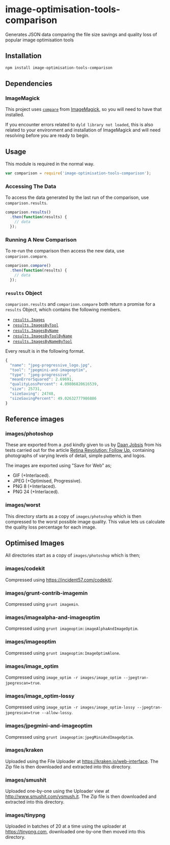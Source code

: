 # image-optimisation-tools-comparison

Generates JSON data comparing the file size savings and quality loss of popular image optimisation
tools

## Installation

```bash
npm install image-optimisation-tools-comparison
```

## Dependencies

### ImageMagick

This project uses [`compare`](http://www.imagemagick.org/script/compare.php) from
[ImageMagick](http://www.imagemagick.org/), so you will need to have that installed.

If you encounter errors related to `dyld library not loaded`, this is also related to your
environment and installation of ImageMagick and will need resolving before you are ready to begin.

## Usage

This module is required in the normal way.

```javascript
var comparison = require('image-optimisation-tools-comparison');
```

### Accessing The Data

To access the data generated by the last run of the comparison, use `comparison.results`.

```javascript
comparison.results()
  .then(function(results) {
    // data
  });
```

### Running A New Comparison

To re-run the comparison then access the new data, use `comparison.compare`.

```javascript
comparison.compare()
  .then(function(results) {
    // data
  });
```

### `results` Object

`comparison.results` and `comparison.compare` both return a promise for a `results` Object, which
contains the following members.

+ [`results.Images`](https://github.com/JamieMason/image-optimisation-tools-comparison/blob/master/data/raw/Images.json)
+ [`results.ImagesByTool`](https://github.com/JamieMason/image-optimisation-tools-comparison/blob/master/data/raw/ImagesByTool.json)
+ [`results.ImagesByName`](https://github.com/JamieMason/image-optimisation-tools-comparison/blob/master/data/raw/ImagesByName.json)
+ [`results.ImagesByToolByName`](https://github.com/JamieMason/image-optimisation-tools-comparison/blob/master/data/raw/ImagesByToolByName.json)
+ [`results.ImagesByNameByTool`](https://github.com/JamieMason/image-optimisation-tools-comparison/blob/master/data/raw/ImagesByNameByTool.json)

Every result is in the following format.

```javascript
{
  "name": "jpeg-progressive_logo.jpg",
  "tool": "jpegmini-and-imageoptim",
  "type": "jpeg-progressive",
  "meanErrorSquared": 2.69691,
  "qualityLossPercent": 4.09806820616539,
  "size": 25731,
  "sizeSaving": 24748,
  "sizeSavingPercent": 49.02632777986886
}
```

## Reference images

### images/photoshop

These are exported from a .psd kindly given to us by
[Daan Jobsis](http://www.twitter.com./daanjobsis) from his tests carried out for the article
[Retina Revolution: Follow Up](http://blog.netvlies.nl/design-interactie/retina-revolutie-follow-up/),
containing photographs of varying levels of detail, simple patterns, and logos.

The images are exported using "Save for Web" as;

+ GIF (+Interlaced).
+ JPEG (+Optimised, Progressive).
+ PNG 8 (+Interlaced).
+ PNG 24 (+Interlaced).

### images/worst

This directory starts as a copy of `images/photoshop` which is then compressed to the worst possible
image quality. This value lets us calculate the quality loss percentage for each image.

## Optimised Images

All directories start as a copy of `images/photoshop` which is then;

### images/codekit

Compressed using https://incident57.com/codekit/.

### images/grunt-contrib-imagemin

Compressed using `grunt imagemin`.

### images/imagealpha-and-imageoptim

Compressed using `grunt imageoptim:imageAlphaAndImageOptim`.

### images/imageoptim

Compressed using `grunt imageoptim:ImageOptimAlone`.

### images/image_optim

Compressed using `image_optim -r images/image_optim --jpegtran-jpegrescan=true`.

### images/image_optim-lossy

Compressed using `image_optim -r images/image_optim-lossy --jpegtran-jpegrescan=true --allow-lossy`.

### images/jpegmini-and-imageoptim

Compressed using `grunt imageoptim:jpegMiniAndImageOptim`.

### images/kraken

Uploaded using the File Uploader at https://kraken.io/web-interface. The Zip file is then
downloaded and extracted into this directory.

### images/smushit

Uploaded one-by-one using the Uploader view at http://www.smushit.com/ysmush.it. The Zip file is
then downloaded and extracted into this directory.

### images/tinypng

Uploaded in batches of 20 at a time using the uploader at https://tinypng.com, downloaded
one-by-one then moved into this directory.
